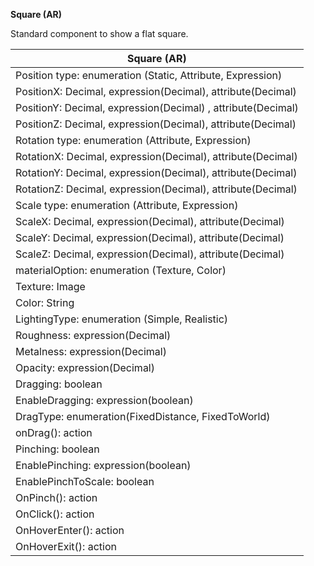 **Square (AR)**

Standard component to show a flat square.

| Square (AR)                                                  |
| ------------------------------------------------------------ |
| Position type: enumeration (Static, Attribute, Expression)   |
| PositionX: Decimal, expression(Decimal), attribute(Decimal)  |
| PositionY: Decimal, expression(Decimal) , attribute(Decimal) |
| PositionZ: Decimal, expression(Decimal), attribute(Decimal)  |
| Rotation type: enumeration (Attribute, Expression)           |
| RotationX: Decimal, expression(Decimal), attribute(Decimal)  |
| RotationY: Decimal, expression(Decimal), attribute(Decimal)  |
| RotationZ: Decimal, expression(Decimal), attribute(Decimal)  |
| Scale type: enumeration (Attribute, Expression)              |
| ScaleX: Decimal, expression(Decimal), attribute(Decimal)     |
| ScaleY: Decimal, expression(Decimal), attribute(Decimal)     |
| ScaleZ: Decimal, expression(Decimal), attribute(Decimal)     |
| materialOption: enumeration (Texture, Color)                 |
| Texture: Image                                               |
| Color: String                                                |
| LightingType: enumeration (Simple, Realistic)                |
| Roughness: expression(Decimal)                               |
| Metalness: expression(Decimal)                               |
| Opacity: expression(Decimal)                                 |
| Dragging: boolean                                            |
| EnableDragging: expression(boolean)                          |
| DragType: enumeration(FixedDistance, FixedToWorld)           |
| onDrag(): action                                             |
| Pinching: boolean                                            |
| EnablePinching: expression(boolean)                          |
| EnablePinchToScale: boolean                                  |
| OnPinch(): action                                            |
| OnClick(): action                                            |
| OnHoverEnter(): action                                       |
| OnHoverExit(): action                                        |
